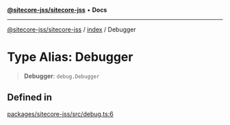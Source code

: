[**@sitecore-jss/sitecore-jss**](../../README.md) • **Docs**

***

[@sitecore-jss/sitecore-jss](../../README.md) / [index](../README.md) / Debugger

# Type Alias: Debugger

> **Debugger**: `debug.Debugger`

## Defined in

[packages/sitecore-jss/src/debug.ts:6](https://github.com/Sitecore/jss/blob/19bb6642e4427b5db18d1ab2d795fea2aea54ea3/packages/sitecore-jss/src/debug.ts#L6)
